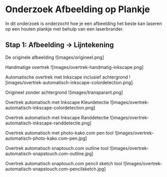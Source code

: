 # Onderzoek Afbeelding op Plankje

In dit onderzoek is onderzocht hoe je een afbeelding het beste kan laseren op een houten plankje met behulp van een laserbrander. 

## Stap 1: Afbeelding -> Lijntekening

De originele afbeelding
![images/origineel.png]

Handmatige overtrek
![images/overtrek-handmatig-inkscape.png]

Automatische overtrek met Inkscape inclusief achtergrond
![images/overtrek-automatisch-inkscape-colordetection.png]

Origineel zonder achtergrond
![images/transparant.png]

Overtrek automatisch met Inkscape Kleurdetectie
![images/overtrek-automatisch-inkscape-colordetection.png]

Overtrek automatisch met Inkscape Randdetectie
![images/overtrek-automatisch-inkscape-randdetectie.png]

Overtrek automatisch met photo-kako.com pen tool
![images/overtrek-automatisch-photo-kako.com-pen.jpg]

Overtrek automatisch snaptouch.com outline tool
![images/overtrek-automatisch-snapstouch.com-outline.jpg]

Overtrek automatisch snaptouch.com pencil sketch tool
![images/overtrek-automatisch-snapstouch.com-pencilsketch.jpg]

